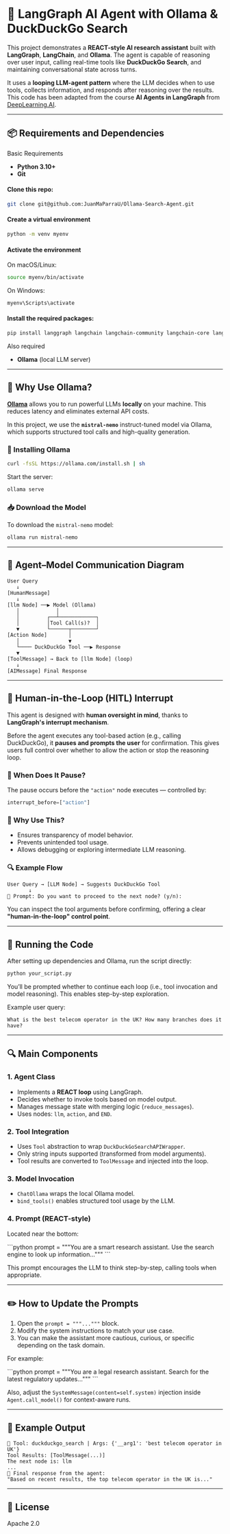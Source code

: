 
# 🧠 LangGraph AI Agent with Ollama & DuckDuckGo Search

This project demonstrates a **REACT-style AI research assistant** built with **LangGraph**, **LangChain**, and **Ollama**. The agent is capable of reasoning over user input, calling real-time tools like **DuckDuckGo Search**, and maintaining conversational state across turns.

It uses a **looping LLM-agent pattern** where the LLM decides when to use tools, collects information, and responds after reasoning over the results. This code has been adapted from the course **AI Agents in LangGraph** from [DeepLearning.AI](https://learn.deeplearning.ai/courses/ai-agents-in-langgraph/lesson/qyrpc/introduction).

---

## 📦 Requirements and Dependencies

Basic Requirements
- **Python 3.10+**
- **Git**

#### Clone this repo:
```bash
git clone git@github.com:JuanMaParraU/Ollama-Search-Agent.git
```

#### Create a virtual environment
```bash
python -m venv myenv
```
#### Activate the environment
On macOS/Linux:
```bash
source myenv/bin/activate
```

On Windows:
```bash
myenv\Scripts\activate
````

#### Install the required packages:

```bash
pip install langgraph langchain langchain-community langchain-core langchain-ollama duckduckgo-search
```

Also required
- **Ollama** (local LLM server)

---

## 🦙 Why Use Ollama?

[**Ollama**](https://ollama.com) allows you to run powerful LLMs **locally** on your machine. This reduces latency and eliminates external API costs.

In this project, we use the **`mistral-nemo`** instruct-tuned model via Ollama, which supports structured tool calls and high-quality generation.

### 🔧 Installing Ollama

```bash
curl -fsSL https://ollama.com/install.sh | sh
```

Start the server:

```bash
ollama serve
```

### 📥 Download the Model

To download the `mistral-nemo` model:

```bash
ollama run mistral-nemo
```

---

## 🔄 Agent–Model Communication Diagram

```plaintext
User Query
   ↓
[HumanMessage]
   ↓
[llm Node] ──▶ Model (Ollama)
   │            │
   │         ┌──┴────────────┐
   │         │Tool Call(s)?  │
   ▼         └──────┬────────┘
[Action Node]       │
   │                ▼
   └──── DuckDuckGo Tool ──▶ Response
   ▼
[ToolMessage] → Back to [llm Node] (loop)
   ↓
[AIMessage] Final Response
```

---

## 👤 Human-in-the-Loop (HITL) Interrupt

This agent is designed with **human oversight in mind**, thanks to **LangGraph's interrupt mechanism**.

Before the agent executes any tool-based action (e.g., calling DuckDuckGo), it **pauses and prompts the user** for confirmation. This gives users full control over whether to allow the action or stop the reasoning loop.

### 🔄 When Does It Pause?

The pause occurs before the `"action"` node executes — controlled by:

```python
interrupt_before=["action"]
```

### 🧠 Why Use This?

- Ensures transparency of model behavior.
- Prevents unintended tool usage.
- Allows debugging or exploring intermediate LLM reasoning.

### 🔍 Example Flow

```
User Query → [LLM Node] → Suggests DuckDuckGo Tool
       ↓
🛑 Prompt: Do you want to proceed to the next node? (y/n):
```

You can inspect the tool arguments before confirming, offering a clear **"human-in-the-loop" control point**.

---

## 🚀 Running the Code

After setting up dependencies and Ollama, run the script directly:

```bash
python your_script.py
```

You’ll be prompted whether to continue each loop (i.e., tool invocation and model reasoning). This enables step-by-step exploration.

Example user query:
```
What is the best telecom operator in the UK? How many branches does it have?
```

---

## 🔍 Main Components

### 1. **Agent Class**

- Implements a **REACT loop** using LangGraph.
- Decides whether to invoke tools based on model output.
- Manages message state with merging logic (`reduce_messages`).
- Uses nodes: `llm`, `action`, and `END`.

### 2. **Tool Integration**

- Uses `Tool` abstraction to wrap `DuckDuckGoSearchAPIWrapper`.
- Only string inputs supported (transformed from model arguments).
- Tool results are converted to `ToolMessage` and injected into the loop.

### 3. **Model Invocation**

- `ChatOllama` wraps the local Ollama model.
- `bind_tools()` enables structured tool usage by the LLM.

### 4. **Prompt (REACT-style)**

Located near the bottom:

\`\`\`python
prompt = """You are a smart research assistant. Use the search engine to look up information..."""
\`\`\`

This prompt encourages the LLM to think step-by-step, calling tools when appropriate.

---

## ✏️ How to Update the Prompts

1. Open the `prompt = """..."""` block.
2. Modify the system instructions to match your use case.
3. You can make the assistant more cautious, curious, or specific depending on the task domain.

For example:

\`\`\`python
prompt = """You are a legal research assistant. Search for the latest regulatory updates..."""
\`\`\`

Also, adjust the `SystemMessage(content=self.system)` injection inside `Agent.call_model()` for context-aware runs.

---

## 🧪 Example Output

```
🔧 Tool: duckduckgo_search | Args: {'__arg1': 'best telecom operator in UK'}
Tool Results: [ToolMessage(...)]
The next node is: llm
...
🧠 Final response from the agent:
"Based on recent results, the top telecom operator in the UK is..."
```

---

## 🧾 License

Apache 2.0 

